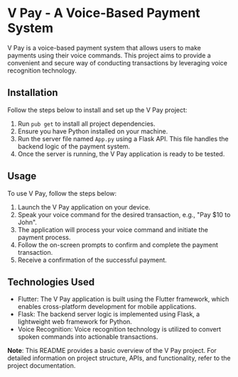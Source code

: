 # V Pay - A Voice-Based Payment System

V Pay is a voice-based payment system that allows users to make payments using their voice commands. This project aims to provide a convenient and secure way of conducting transactions by leveraging voice recognition technology.

## Installation

Follow the steps below to install and set up the V Pay project:

1. Run `pub get` to install all project dependencies.
2. Ensure you have Python installed on your machine.
3. Run the server file named `App.py` using a Flask API. This file handles the backend logic of the payment system.
4. Once the server is running, the V Pay application is ready to be tested.

## Usage

To use V Pay, follow the steps below:

1. Launch the V Pay application on your device.
2. Speak your voice command for the desired transaction, e.g., "Pay $10 to John".
3. The application will process your voice command and initiate the payment process.
4. Follow the on-screen prompts to confirm and complete the payment transaction.
5. Receive a confirmation of the successful payment.

## Technologies Used

- Flutter: The V Pay application is built using the Flutter framework, which enables cross-platform development for mobile applications.
- Flask: The backend server logic is implemented using Flask, a lightweight web framework for Python.
- Voice Recognition: Voice recognition technology is utilized to convert spoken commands into actionable transactions.

**Note**: This README provides a basic overview of the V Pay project. For detailed information on project structure, APIs, and functionality, refer to the project documentation.

